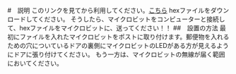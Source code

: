 #　説明
このリンクを見てから利用してください。[こちら](https://github.com/robottosuki/Manageyourmailboxwithmicrobit)
hexファイルをダウンロードしてください。
そうしたら、マイクロビットをコンピューターと接続して、hexファイルをマイクロビットに、送ってください！！
##　設置の方法
最初にファイルを入れたマイクロビットをポストに取り付けます。郵便物を入れるための穴についているドアの裏側にマイクロビットのLEDがある方が見えるようにドアに張り付けてください。
もう一方は、マイクロビットの無線が届く範囲においてください。
